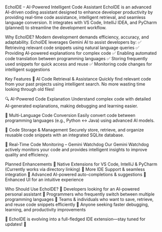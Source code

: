 EchoIDE – AI-Powered Intelligent Code Assistant
EchoIDE is an advanced AI-driven coding assistant designed to enhance developer productivity by providing real-time code assistance, intelligent retrieval, and seamless language conversion. It integrates with VS Code, IntelliJ IDEA, and PyCharm (planned) to streamline the development workflow.

Why EchoIDE?
Modern development demands efficiency, accuracy, and adaptability. EchoIDE leverages Gemini AI to assist developers by:
✅ Retrieving relevant code snippets using natural language queries
✅ Providing AI-powered explanations for complex code
✅ Enabling automated code translation between programming languages
✅ Storing frequently used snippets for quick access and reuse
✅ Monitoring code changes for intelligent suggestions

Key Features
🚀 AI Code Retrieval & Assistance
Quickly find relevant code from your past projects using intelligent search. No more wasting time looking through old files!

🔍 AI-Powered Code Explanation
Understand complex code with detailed AI-generated explanations, making debugging and learning easier.

🔄 Multi-Language Code Conversion
Easily convert code between programming languages (e.g., Python ↔ Java) using advanced AI models.

📂 Code Storage & Management
Securely store, retrieve, and organize reusable code snippets with an integrated SQLite database.

🔎 Real-Time Code Monitoring – Gemini Watchdog
Our Gemini Watchdog actively monitors your code and provides intelligent insights to improve quality and efficiency.

Planned Enhancements
🔹 Native Extensions for VS Code, IntelliJ & PyCharm (Currently works via directory linking)
🔹 More IDE Support & seamless integration
🔹 Advanced AI-powered auto-completions & suggestions
🔹 Enhanced UI for an intuitive experience

Who Should Use EchoIDE?
🔹 Developers looking for an AI-powered personal assistant
🔹 Programmers who frequently switch between multiple programming languages
🔹 Teams & individuals who want to save, retrieve, and reuse code snippets efficiently
🔹 Anyone seeking faster debugging, learning, and productivity improvements

🔗 EchoIDE is evolving into a full-fledged IDE extension—stay tuned for updates! 🚀
